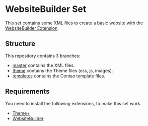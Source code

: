 WebsiteBuilder Set
==================

This set contains some XML files to create a basic website with the [WebsiteBuilder Extension](https://github.com/bit3/contao-WebsiteBuilder).

Structure
---------

This repository contains 3 branches:
* [master](https://github.com/bit3/contao-WebsiteBuilderSet) contains the XML files.
* [theme](https://github.com/bit3/contao-WebsiteBuilderSet/tree/theme) contains the Theme files (css, js, images).
* [templates](https://github.com/bit3/contao-WebsiteBuilderSet/tree/templates) contains the Contao template files.

Requirements
------------

You need to install the following extensions, to make this set work.
* [Theme+](https://github.com/bit3/contao-ThemePlus)
* [WebsiteBuilder](https://github.com/bit3/contao-WebsiteBuilder)
